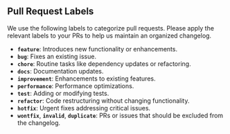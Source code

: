 ## Pull Request Labels

We use the following labels to categorize pull requests. Please apply the relevant labels to your PRs to help us maintain an organized changelog.

- **`feature`**: Introduces new functionality or enhancements.
- **`bug`**: Fixes an existing issue.
- **`chore`**: Routine tasks like dependency updates or refactoring.
- **`docs`**: Documentation updates.
- **`improvement`**: Enhancements to existing features.
- **`performance`**: Performance optimizations.
- **`test`**: Adding or modifying tests.
- **`refactor`**: Code restructuring without changing functionality.
- **`hotfix`**: Urgent fixes addressing critical issues.
- **`wontfix`**, **`invalid`**, **`duplicate`**: PRs or issues that should be excluded from the changelog.
